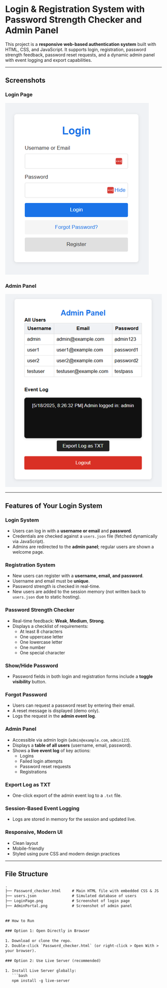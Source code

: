 # Login & Registration System with Password Strength Checker and Admin Panel

This project is a **responsive web-based authentication system** built with HTML, CSS, and JavaScript. It supports login, registration, password strength feedback, password reset requests, and a dynamic admin panel with event logging and export capabilities.

---

##  Screenshots

### Login Page
![Login Page](./LoginPage.png)

### Admin Panel
![Admin Panel](./AdminPortal.png)

---

##  Features of Your Login System

###  Login System
- Users can log in with a **username or email** and **password**.
- Credentials are checked against a `users.json` file (fetched dynamically via JavaScript).
- Admins are redirected to the **admin panel**; regular users are shown a welcome page.

###  Registration System
- New users can register with a **username, email, and password**.
- Username and email must be **unique**.
- Password strength is checked in real-time.
- New users are added to the session memory (not written back to `users.json` due to static hosting).

### Password Strength Checker
- Real-time feedback: **Weak**, **Medium**, **Strong**.
- Displays a checklist of requirements:
  -  At least 8 characters  
  -  One uppercase letter  
  -  One lowercase letter  
  -  One number  
  -  One special character

### Show/Hide Password
- Password fields in both login and registration forms include a **toggle visibility** button.

### Forgot Password
- Users can request a password reset by entering their email.
- A reset message is displayed (demo only).
- Logs the request in the **admin event log**.

### Admin Panel
- Accessible via admin login (`admin@example.com`, `admin123`).
- Displays a **table of all users** (username, email, password).
- Shows a **live event log** of key actions:
  - Logins
  - Failed login attempts
  - Password reset requests
  - Registrations

### Export Log as TXT
- One-click export of the admin event log to a `.txt` file.

### Session-Based Event Logging
- Logs are stored in memory for the session and updated live.

### Responsive, Modern UI
- Clean layout
- Mobile-friendly
- Styled using pure CSS and modern design practices

---

##  File Structure

```plaintext
.
├── Password_checker.html     # Main HTML file with embedded CSS & JS
├── users.json                # Simulated database of users
├── LoginPage.png             # Screenshot of login page
├── AdminPortal.png           # Screenshot of admin panel


## How to Run

### Option 1: Open Directly in Browser

1. Download or clone the repo.
2. Double-click `Password_checker.html` (or right-click > Open With > your browser).

### Option 2: Use Live Server (recommended)

1. Install Live Server globally:
   ```bash
   npm install -g live-server
